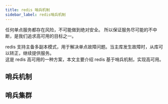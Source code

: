 ```yaml
---
title: redis 哨兵机制
sidebar_label: redis哨兵机制
---
```


任何单点服务都存在风险，不可能做到绝对安全。
所以保证服务尽可能的不中断，是我们追求高可用的目标之一。

redis 支持主备多副本模式，用于解决单点故障问题。当主库发生故障时，从库可以转正，继续提供服务。   
这是 redis 高可用的一种方案，本文主要介绍 redis 基于哨兵机制，实现高可用。

## 哨兵机制




## 哨兵集群



